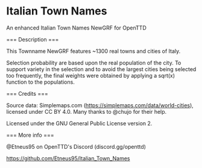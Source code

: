 # Italian Town Names
An enhanced Italian Town Names NewGRF for OpenTTD

=== Description ===

This Townname NewGRF features ~1300 real towns and cities of Italy.

Selection probability are based upon the real population of the city.
To support variety in the selection and to avoid the largest cities being selected too frequently, the final weights were obtained by applying a sqrt(x) function to the populations.

=== Credits ===

Source data: Simplemaps.com (https://simplemaps.com/data/world-cities), licensed under CC BY 4.0.
Many thanks to @chujo for their help.

Licensed under the GNU General Public License version 2.


=== More info ===

@Etneus95 on OpenTTD's Discord (discord.gg/openttd)

https://github.com/Etneus95/Italian_Town_Names
